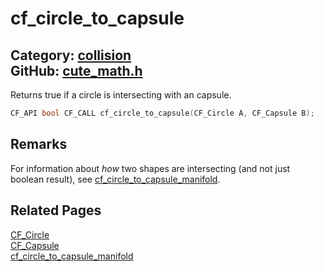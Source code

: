 [](../header.md ':include')

# cf_circle_to_capsule

Category: [collision](/api_reference?id=collision)  
GitHub: [cute_math.h](https://github.com/RandyGaul/cute_framework/blob/master/include/cute_math.h)  
---

Returns true if a circle is intersecting with an capsule.

```cpp
CF_API bool CF_CALL cf_circle_to_capsule(CF_Circle A, CF_Capsule B);
```

## Remarks

For information about _how_ two shapes are intersecting (and not just boolean result), see [cf_circle_to_capsule_manifold](/collision/cf_circle_to_capsule_manifold.md).

## Related Pages

[CF_Circle](/math/cf_circle.md)  
[CF_Capsule](/collision/cf_capsule.md)  
[cf_circle_to_capsule_manifold](/collision/cf_circle_to_capsule_manifold.md)  
